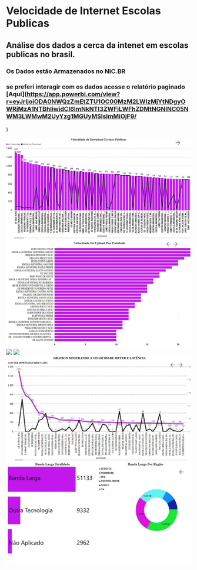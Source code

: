 # Velocidade de Internet Escolas Publicas

## Análise dos dados a cerca da intenet em escolas publicas no brasil.

### Os Dados estão Armazenados no NIC.BR
### se preferi interagir com os dados acesse o relatório paginado [Aqui](https://app.powerbi.com/view?r=eyJrIjoiODA0NWQzZmEtZTU1OC00MzM2LWIzMjYtNDgyOWRjMzA1NTBhIiwidCI6ImNkNTI3ZWFiLWFhZDMtNGNlNC05NWM3LWMwM2UyYzg1MGUyMSIsImMiOjF9/
)

![](https://github.com/tiagojti/Analise_de_Dados/blob/main/Velocidade%20de%20Internet%20Escolas%20Publicas/Imagens/VEL.down.JPG)
![](https://github.com/tiagojti/Analise_de_Dados/blob/main/Velocidade%20de%20Internet%20Escolas%20Publicas/Imagens/vel.%20upload1.JPG)
![](https://github.com/tiagojti/Analise_de_Dados/blob/main/Velocidade%20de%20Internet%20Escolas%20Publicas/Imagens/Entidade%20por%20regi%C3%A3o.JPG)
![](https://github.com/tiagojti/Analise_de_Dados/blob/main/Velocidade%20de%20Internet%20Escolas%20Publicas/Imagens/velocidade%20internet%20light%20mode-escolas%20publicas%20.gif)
![]()
![](https://github.com/tiagojti/Analise_de_Dados/blob/main/Velocidade%20de%20Internet%20Escolas%20Publicas/Imagens/vel.%20jitter%20lat..JPG)
![](https://github.com/tiagojti/Analise_de_Dados/blob/main/Velocidade%20de%20Internet%20Escolas%20Publicas/Imagens/banda%20larga%20reigao.JPG)
